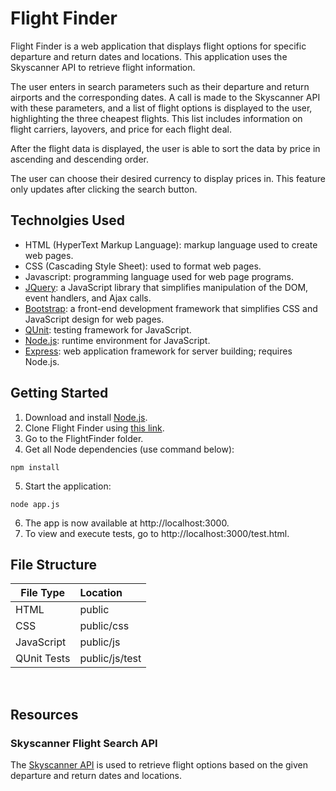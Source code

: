 # Flight Finder 

Flight Finder is a web application that displays flight options for specific departure and return dates
and locations. This application uses the Skyscanner API to retrieve flight information. 

The user enters in search parameters such as their departure and return airports and the corresponding dates. A call is made to the Skyscanner API with these parameters, and a list of flight options is displayed to the user, highlighting the three cheapest flights. This list includes information on flight carriers, layovers, and price for each flight deal.

After the flight data is displayed, the user is able to sort the data by price in ascending and descending order.

The user can choose their desired currency to display prices in. This feature only updates after clicking the search button. 

## Technolgies Used 
* HTML (HyperText Markup Language): markup language used to create web pages. 
* CSS (Cascading Style Sheet): used to format web pages. 
* Javascript: programming language used for web page programs. 
* [JQuery](https://jquery.com/): a JavaScript library that simplifies manipulation of the DOM, 
event handlers, and Ajax calls. 
* [Bootstrap](https://getbootstrap.com/): a front-end development framework that simplifies CSS and JavaScript design for web pages. 
* [QUnit](https://qunitjs.com/): testing framework for JavaScript. 
* [Node.js](https://nodejs.org/en/): runtime environment for JavaScript. 
* [Express](https://expressjs.com/): web application framework for server building; requires Node.js.  

## Getting Started 
1. Download and install [Node.js](https://nodejs.org/en/). 
2. Clone Flight Finder using [this link](https://github.com/cmac4396/FlightFinder.git). 
3. Go to the FlightFinder folder.
4. Get all Node dependencies (use command below):
~~~
npm install
~~~
5. Start the application: 
~~~
node app.js
~~~
6. The app is now available at http://localhost:3000. 
7. To view and execute tests, go to http://localhost:3000/test.html. 

## File Structure
| File Type | Location |
|-----------|:---------|
|HTML       | public   |
|CSS        | public/css |
| JavaScript | public/js |
| QUnit Tests | public/js/test |
<br>

## Resources 
### Skyscanner Flight Search API
The [Skyscanner API](https://rapidapi.com/skyscanner/api/skyscanner-flight-search) is used to retrieve flight options based on the given departure and return dates and locations. 
